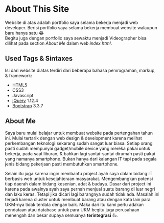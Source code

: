 # About This Site

Website di atas adalah portfolio saya selama bekerja menjadi web developer. Berisi portfolio saya selama bekerja membuat website walaupun baru hanya satu :joy:   
Begitu juga dengan portfolio saya sewaktu menjadi Videographer bisa dilihat pada section _About Me_ dalam web _index.html_.

## Used Tags & Sintaxes

Isi dari website diatas terdiri dari beberapa bahasa pemrograman, markup, & framework:
 * HTML5
 * CSS3
 * Javascript 
 * [jQuery](http://jquery.com/) 1.12.4
 * [Bootstrap](http://www.getbootstrap.com/) 3.3.7

## About Me

Saya baru mulai belajar untuk membuat website pada pertengahan tahun ini. Mulai tertarik dengan web design & development karena melihat perkembangan teknologi sekarang sudah sangat luar biasa. Setiap orang pasti sudah mempunyai  gadget/mobile device yang mereka pakai untuk bekerja, pada saat liburan, & bahkan lagi santai-santai dirumah pasti pakai yang namanya smartphone. Bukan hanya dari kalangan IT tapi pada segala jenis bidang pekerjaan pasti membutuhkan smartphone.

Selain itu juga karena ingin membantu project ayah saya dalam bidang IT berbasis web untuk kesejahteraan masyarakat. Mengembangkan potensi tiap daerah dalam bidang kesenian, adat & budaya. Dasar dari project ini karena pada awalnya ayah saya pernah menjual suatu barang di luar negri dan laku keras. Tetapi jika dicari lagi barangnya sudah tidak ada. Masalah ini terjadi karena cluster untuk membuat barang atau dengan kata lain para UKM-nya tidak terdata dengan baik. Maka dari itu kami perlu adakan pendataan atau database untuk para UKM begitu juga perusahaan menengah dan besar supaya semuanya **terintegrasi** :+1:.